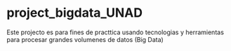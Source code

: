 # project_bigdata_UNAD
Este projecto es para fines de practtica usando tecnologias y herramientas para procesar grandes volumenes de datos (Big Data)
